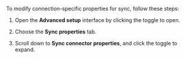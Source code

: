 To modify connection-specific properties for sync, follow these steps:

1. Open the **Advanced setup** interface by clicking the toggle to open.
<!--
   <details>
     <summary>See how to open <strong>Advanced setup</strong></summary>
     <p><img src="../../images/dataflow-advanced-setup.png" alt="Open Advanced setup" /></p>
    </details> -->

2. Choose the **Sync properties** tab.

3. Scroll down to **Sync connector properties**, and click the toggle to expand.
<!--
   <details>
     <summary>See how to expand to see connector-specific sync properties <strong>Advanced setup</strong></summary>
     <p><img src="../../images/dataflow-set-sync-connector-properties-file-systems-open.png" alt="Expand connector properties" /></p>
   </details> -->
